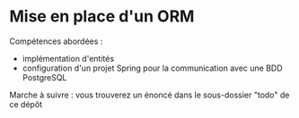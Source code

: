 # Mise en place d'un ORM

Compétences abordées :
- implémentation d'entités
- configuration d'un projet Spring pour la communication avec une BDD PostgreSQL

Marche à suivre : vous trouverez un énoncé dans le sous-dossier "todo" de ce dépôt